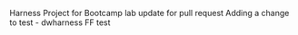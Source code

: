 Harness Project for Bootcamp lab
update for pull request
Adding a change to test - dwharness
FF test
